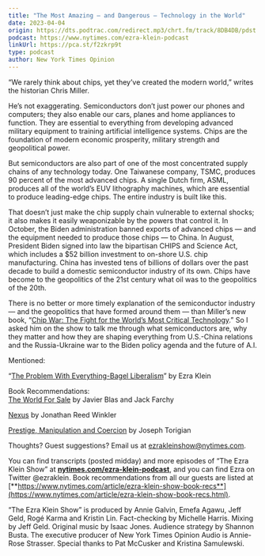 ```yaml
---
title: "The Most Amazing — and Dangerous — Technology in the World"
date: 2023-04-04
origin: https://dts.podtrac.com/redirect.mp3/chrt.fm/track/8DB4DB/pdst.fm/e/pfx.vpixl.com/6qj4J/nyt.simplecastaudio.com/3026b665-46df-4d18-98e9-d1ce16bbb1df/episodes/15030d1a-57a6-445b-8154-54a582621ad3/audio/128/default.mp3?aid=rss_feed&awCollectionId=3026b665-46df-4d18-98e9-d1ce16bbb1df&awEpisodeId=15030d1a-57a6-445b-8154-54a582621ad3&feed=82FI35Px
podcast: https://www.nytimes.com/ezra-klein-podcast
linkUrl: https://pca.st/f2zkrp9t
type: podcast
author: New York Times Opinion
---
```


“We rarely think about chips, yet they’ve created the modern world,” writes the historian Chris Miller.

He’s not exaggerating. Semiconductors don’t just power our phones and computers; they also enable our cars, planes and home appliances to function. They are essential to everything from developing advanced military equipment to training artificial intelligence systems. Chips are the foundation of modern economic prosperity, military strength and geopolitical power.

But semiconductors are also part of one of the most concentrated supply chains of any technology today. One Taiwanese company, TSMC, produces 90 percent of the most advanced chips. A single Dutch firm, ASML, produces all of the world’s EUV lithography machines, which are essential to produce leading-edge chips. The entire industry is built like this.

That doesn’t just make the chip supply chain vulnerable to external shocks; it also makes it easily weaponizable by the powers that control it. In October, the Biden administration banned exports of advanced chips — and the equipment needed to produce those chips — to China. In August, President Biden signed into law the bipartisan CHIPS and Science Act, which includes a $52 billion investment to on-shore U.S. chip manufacturing. China has invested tens of billions of dollars over the past decade to build a domestic semiconductor industry of its own. Chips have become to the geopolitics of the 21st century what oil was to the geopolitics of the 20th.

There is no better or more timely explanation of the semiconductor industry — and the geopolitics that have formed around them — than Miller’s new book, “[Chip War: The Fight for the World’s Most Critical Technology](https://www.simonandschuster.com/books/Chip-War/Chris-Miller/9781982172008).” So I asked him on the show to talk me through what semiconductors are, why they matter and how they are shaping everything from U.S.-China relations and the Russia-Ukraine war to the Biden policy agenda and the future of A.I.

Mentioned:

“[The Problem With Everything-Bagel Liberalism](https://www.nytimes.com/2023/04/02/opinion/democrats-liberalism.html)”&nbsp;by Ezra Klein

Book Recommendations:  
[The World For Sale](https://global.oup.com/academic/product/the-world-for-sale-9780197651537?cc=ca&lang=en&)&nbsp;by Javier Blas and Jack Farchy

[Nexus](https://www.hup.harvard.edu/catalog.php?isbn=9780674028395) by Jonathan Reed Winkler

[Prestige, Manipulation and Coercion](https://yalebooks.yale.edu/book/9780300254235/prestige-manipulation-and-coercion/) by Joseph Torigian

Thoughts? Guest suggestions? Email us at ezrakleinshow@nytimes.com.

You can find transcripts (posted midday) and more episodes of “The Ezra Klein Show” at [**nytimes.com/ezra-klein-podcast**](https://www.nytimes.com/column/ezra-klein-podcast), and you can find Ezra on Twitter @ezraklein. Book recommendations from all our guests are listed at [**https://www.nytimes.com/article/ezra-klein-show-book-recs**](https://www.nytimes.com/article/ezra-klein-show-book-recs.html).

“The Ezra Klein Show” is produced by Annie Galvin, Emefa Agawu, Jeff Geld, Rogé Karma and Kristin Lin. Fact-checking by Michelle Harris. Mixing by Jeff Geld. Original music by Isaac Jones. Audience strategy by Shannon Busta. The executive producer of New York Times Opinion Audio is Annie-Rose Strasser. Special thanks to Pat McCusker and Kristina Samulewski.

